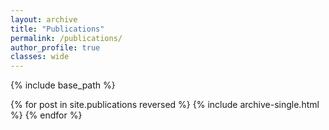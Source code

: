 ```yaml
---
layout: archive
title: "Publications"
permalink: /publications/
author_profile: true
classes: wide
---
```


{% include base_path %}

{% for post in site.publications reversed %}
  {% include archive-single.html %}
{% endfor %}